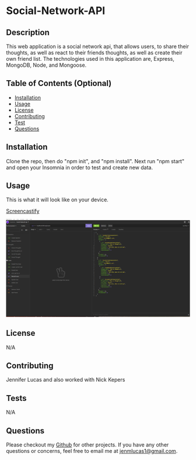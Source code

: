 # Social-Network-API

## Description
This web application is a social network api, that allows users, to share their thoughts, as well as react to their friends thoughts, as well as create their own friend list. The technologies used in this application are, Express, MongoDB, Node, and Mongoose. 

## Table of Contents (Optional)
* [Installation](#installation)
* [Usage](#usage)
* [License](#license)
* [Contributing](#contributing)
* [Test](#test)
* [Questions](#questions)

## Installation
Clone the repo, then do "npm init", and "npm install". Next run "npm start" and open your Insomnia in order to test and create new data. 

## Usage
This is what it will look like on your device. 

[Screencastify](https://watch.screencastify.com/v/yb8FHnwqGjJqc88RLAVD)

![Social-Network-API](./images/image.png)

## License 
N/A

## Contributing
Jennifer Lucas and also worked with Nick Kepers

## Tests 
N/A

## Questions
Please checkout my [Github](https://github.com/jenmlucas) for other projects. If you have any other questions or concerns, feel free to email me at jenmlucas1@gmail.com.
